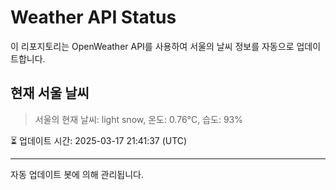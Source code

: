 
# Weather API Status

이 리포지토리는 OpenWeather API를 사용하여 서울의 날씨 정보를 자동으로 업데이트합니다.

## 현재 서울 날씨
> 서울의 현재 날씨: light snow, 온도: 0.76°C, 습도: 93%

⏳ 업데이트 시간: 2025-03-17 21:41:37 (UTC)

---
자동 업데이트 봇에 의해 관리됩니다.
